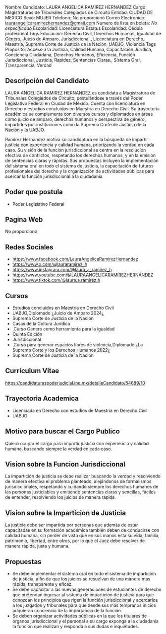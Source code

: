 Nombre Candidato: LAURA ANGELICA RAMIREZ HERNANDEZ
Cargo: Magistraturas de Tribunales Colegiados de Circuito
Entidad: CIUDAD DE MEXICO
Sexo: MUJER
Telefono: No proporcionó
Correo Electronico: lauraangelicaramirezhernandez@gmail.com
Numero de lista en boleta: *No especificado*
Escolaridad: Licenciatura
Estatus Escolaridad: Cédula profesional
Tags Educación: Derecho Civil, Derechos Humanos, Igualdad de Género, Juicio de Amparo, Jurisdiccional., Licenciatura en Derecho, Maestría, Suprema Corte de Justicia de la Nación, UABJO, Violencia
Tags Propósito: Acceso a la Justicia, Calidad Humana, Capacitación Jurídica, Conciencia Ciudadana, Derechos Humanos, Eficiencia, Función Jurisdiccional, Justicia, Rapidez, Sentencias Claras., Sistema Oral, Transparencia, Verdad


## Descripción del Candidato 

LAURA ANGELICA RAMIREZ HERNANDEZ es candidata a Magistratura de Tribunales Colegiados de Circuito, postulándose a través del Poder Legislativo Federal en Ciudad de México. Cuenta con licenciatura en Derecho y estudios concluidos en Maestría en Derecho Civil. Su trayectoria académica se complementa con diversos cursos y diplomados en áreas como juicio de amparo, derechos humanos y perspectiva de género, impartidos por instituciones como la Suprema Corte de Justicia de la Nación y la UABJO.

Ramirez Hernandez motiva su candidatura en la búsqueda de impartir justicia con experiencia y calidad humana, priorizando la verdad en cada caso. Su visión de la función jurisdiccional se centra en la resolución efectiva de conflictos, respetando los derechos humanos, y en la emisión de sentencias claras y rápidas. Sus propuestas incluyen la implementación del sistema oral en todo el sistema de justicia, la capacitación de futuros profesionales del derecho y la organización de actividades públicas para acercar la función jurisdiccional a la ciudadanía.


## Poder que postula

- Poder Legislativo Federal


## Pagina Web

No proporcionó


## Redes Sociales

- https://www.facebook.com/LauraAngelicaRamirezHernandez
- https://www.x.com/@lauraramirez_h
- https://www.instagram.com/@laura_a_ramirez_h
- https://www.youtube.com/@LAURAANGÉLICARAMÍREZHERNÁNDEZ
- https://www.tiktok.com/@laura.a.ramirez.h


## Cursos

- Estudios concluidos en Maestría en Derecho Civil
- UABJO,Diplomado ¿Juicio de Amparo 2024¿
- Suprema Corte de Justicia de la Nación
- Casas de la Cultura Jurídica
- ,Curso Género como herramienta para la igualdad
- Quinta Edición
- Jurisdiccional
- ,Curso para generar espacios libres de violencia,Diplomado ¿La Suprema Corte y los Derechos Humanos 2022¿
- Suprema Corte de Justicia de la Nación


## Curriculum Vitae

https://candidaturaspoderjudicial.ine.mx/detalleCandidato/54689/10


## Trayectoria Academica

- Licenciada en Derecho con estudios de Maestría en Derecho Civil
- UABJO


## Motivo para buscar el Cargo Publico

Quiero ocupar el cargo para impartir justicia con experiencia y calidad humana, buscando siempre la verdad en cada caso.


## Vision sobre la Funcion Jurisdiccional

La impartición de justicia se debe realizar buscando la verdad y resolviendo de manera efectiva el problema planteado, alejándonos de formalismos jurisdiccionales, respetando y cuidando siempre los derechos humanos de las personas justiciables y emitiendo sentencias claras y sencillas, fáciles de entender, resolviendo los juicios de manera rápida.


## Vision sobre la Imparticion de Justicia

La justicia debe ser impartida por personas que además de estar capacitadas en su formación académica también deben de conducirse con calidad humana, sin perder de vista que en sus manos esta su vida, familia, patrimonio, libertad, entre otros, por lo que el Juez debe resolver de manera rápida, justa y humana.


## Propuestas

- Se debe implementar el sistema oral en todo el sistema de impartición de justicia, a fin de que los juicios se resuelvan de una manera más rápida, transparente y eficaz.
- Se debe capacitar a las nuevas generaciones de estudiantes de derecho que pretendan ingresar al sistema de impartición de justicia para que conozcan los principios que rigen la función jurisdiccional y acercarlos a los juzgados y tribunales para que desde sus más tempranos inicios adquieran conciencia de la importancia de la función.
- Se deben organizar actividades públicas en la que los titulares de órganos jurisdiccional y el personal a su cargo exponga a la ciudadanía la función que realizan y responda a sus dudas e inquietudes.

